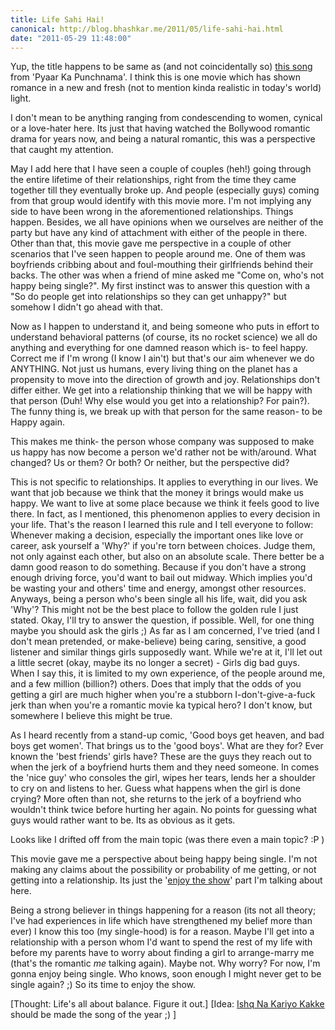 ```yaml
---
title: Life Sahi Hai!
canonical: http://blog.bhashkar.me/2011/05/life-sahi-hai.html
date: "2011-05-29 11:48:00"
---
```

Yup, the title happens to be same as (and not coincidentally so) [this song](http://www.youtube.com/watch?v=JUur2Gjyrog) from 'Pyaar Ka Punchnama'. I think this is one movie which has shown romance in a new and fresh (not to mention kinda realistic in today's world) light.<span class="more"></span>

I don't mean to be anything ranging from condescending to women, cynical or a love-hater here. Its just that having watched the Bollywood romantic drama for years now, and being a natural romantic, this was a perspective that caught my attention.

May I add here that I have seen a couple of couples (heh!) going through the entire lifetime of their relationships, right from the time they came together till they eventually broke up. And people (especially guys) coming from that group would identify with this movie more. I'm not implying any side to have been wrong in the aforementioned relationships. Things happen. Besides, we all have opinions when we ourselves are neither of the party but have any kind of attachment with either of the people in there.
Other than that, this movie gave me perspective in a couple of other scenarios that I've seen happen to people around me. One of them was boyfriends cribbing about and foul-mouthing their girlfriends behind their backs. The other was when a friend of mine asked me "Come on, who's not happy being single?". My first instinct was to answer this question with a "So do people get into relationships so they can get unhappy?" but somehow I didn't go ahead with that.

Now as I happen to understand it, and being someone who puts in effort to understand behavioral patterns (of course, its no rocket science) we all do anything and everything for one damned reason which is- to feel happy. Correct me if I'm wrong (I know I ain't) but that's our aim whenever we do ANYTHING. Not just us humans, every living thing on the planet has a propensity to move into the direction of growth and joy. Relationships don't differ either. We get into a relationship thinking that we will be happy with that person (Duh! Why else would you get into a relationship? For pain?). The funny thing is, we break up with that person for the same reason- to be Happy again.

This makes me think- the person whose company was supposed to make us happy has now become a person we'd rather not be with/around. What changed? Us or them? Or both? Or neither, but the perspective did?

This is not specific to relationships. It applies to everything in our lives. We want that job because we think that the money it brings would make us happy. We want to live at some place because we think it feels good to live there. In fact, as I mentioned, this phenomenon applies to every decision in your life. That's the reason I learned this rule and I tell everyone to follow: Whenever making a decision, especially the important ones like love or career, ask yourself a 'Why?' if you're torn between choices. Judge them, not only against each other, but also on an absolute scale. There better be a damn good reason to do something. Because if you don't have a strong enough driving force, you'd want to bail out midway. Which implies you'd be wasting your and others' time and energy, amongst other resources.
Anyways, being a person who's been single all his life, wait, did you ask 'Why'? This might not be the best place to follow the golden rule I just stated. Okay, I'll try to answer the question, if possible. Well, for one thing maybe you should ask the girls ;) As far as I am concerned, I've tried (and I don't mean pretended, or make-believe) being caring, sensitive, a good listener and similar things girls supposedly want. While we're at it, I'll let out a little secret (okay, maybe its no longer a secret) - Girls dig bad guys. When I say this, it is limited to my own experience, of the people around me, and a few million (billion?) others. Does that imply that the odds of you getting a girl are much higher when you're a stubborn I-don't-give-a-fuck jerk than when you're a romantic movie ka typical hero? I don't know, but somewhere I believe this might be true.

As I heard recently from a stand-up comic, 'Good boys get heaven, and bad boys get women'. That brings us to the 'good boys'. What are they for? Ever known the 'best friends' girls have? These are the guys they reach out to when the jerk of a boyfriend hurts them and they need someone. In comes the 'nice guy' who consoles the girl, wipes her tears, lends her a shoulder to cry on and listens to her. Guess what happens when the girl is done crying? More often than not, she returns to the jerk of a boyfriend who wouldn't think twice before hurting her again. No points for guessing what guys would rather want to be. Its as obvious as it gets.

Looks like I drifted off from the main topic (was there even a main topic? :P )

This movie gave me a perspective about being happy being single. I'm not making any claims about the possibility or probability of me getting, or not getting into a relationship. Its just the '[enjoy the show](http://www.youtube.com/watch?v=elsh3J5lJ6g)' part I'm talking about here.

Being a strong believer in things happening for a reason (its not all theory; I've had experiences in life which have strengthened my belief more than ever) I know this too (my single-hood) is for a reason. Maybe I'll get into a relationship with a person whom I'd want to spend the rest of my life with before my parents have to worry about finding a girl to arrange-marry me (that's the romantic _me_ talking again). Maybe not. Why worry? For now, I'm gonna enjoy being single. Who knows, soon enough I might never get to be single again? ;) So its time to enjoy the show.

[Thought: Life's all about balance. Figure it out.]
[Idea: [Ishq Na Kariyo Kakke](http://www.youtube.com/watch?v=6NN62PEnoMw) should be made the song of the year ;) ]